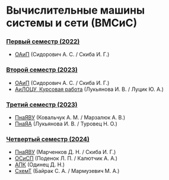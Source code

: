 # Вычислительные машины системы и сети (ВМСиС)

### [Первый семестр (2022)](https://github.com/mxrpheus6/bsuirLabs/tree/main/1sem)
- [ОАиП](https://github.com/mxrpheus6/bsuirLabs/tree/main/1sem) (Сидорович А. С. / Скиба И. Г.)

### [Второй семестр (2023)](https://github.com/mxrpheus6/bsuirLabs/tree/main/2sem)
- [ОАиП](https://github.com/mxrpheus6/bsuirLabs/tree/main/2sem/ОАиП) (Сидорович А. С. / Скиба И. Г.)
- [АиЛОЦУ, Курсовая работа](https://github.com/mxrpheus6/bsuirLabs/tree/main/2sem/АиЛОЦУ) (Лукьянова И. В. / Луцик Ю. А.)

### [Третий семестр (2023)](https://github.com/mxrpheus6/bsuirLabs/tree/main/3sem)
- [ПнаЯВУ](https://github.com/mxrpheus6/bsuirLabs/tree/main/3sem/ПнаЯВУ) (Ковальчук А. М. / Марзалюк А. В.)
- [ПнаЯА](https://github.com/mxrpheus6/bsuirLabs/tree/main/3sem/ПнаЯА) (Лукьянова И. В. / Туровец Н. О.)

### [Четвертый семестр (2024)](https://github.com/mxrpheus6/bsuirLabs/tree/main/4sem)
- [ПнаЯВУ](https://github.com/mxrpheus6/bsuirLabs/tree/main/4sem/ПнаЯВУ) (Марченков Д. Н. / Скиба И. Г.)
- [ОСиСП](https://github.com/mxrpheus6/bsuirLabs/tree/main/4sem/ОСиСП) (Поденок Л. П. / Калютчик А. А.)
- [АПК](https://github.com/mxrpheus6/bsuirLabs/tree/main/4sem/АПК) (Одинец Д. Н.)
- [СхемТ](https://github.com/mxrpheus6/bsuirLabs/tree/main/4sem/СхемТ) (Байрак С. А. / Мармузевич М. А.)
